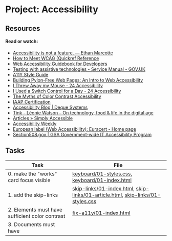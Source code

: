 # Project: Accessibility

## Resources

#### Read or watch:

- [Accessibility is not a feature. — Ethan Marcotte](https://intranet.alxswe.com/rltoken/BAbrxnpYJ8zELBc6g3Hcsg)
- [How to Meet WCAG (Quickref Reference](https://intranet.alxswe.com/rltoken/GzhBQoh-c_bhkbIrDdWosg)
- [Web Accessibility Guidebook for Developers](https://intranet.alxswe.com/rltoken/nMtrdVLVeJMKA0A6lGihVA)
- [Testing with assistive technologies - Service Manual - GOV.UK](https://intranet.alxswe.com/rltoken/rnJCwYgE0kvgk1iQUvC9YQ)
- [A11Y Style Guide](https://intranet.alxswe.com/rltoken/qFUpFID7Oxw38G3ZHFSjPA)
- [Building Pylon-Free Web Pages: An Intro to Web Accessibility](https://intranet.alxswe.com/rltoken/OmQR7UuCJPx5_p4ZX8fWgQ)
- [I Threw Away my Mouse - 24 Accessibility](https://intranet.alxswe.com/rltoken/QNxS6kzbjGKk0DQqdN4Q6A)
- [I Used a Switch Control for a Day - 24 Accessibility](https://intranet.alxswe.com/rltoken/4WS3uYbRtXoSomvRfDcf7w)
- [The Myths of Color Contrast Accessibility](https://intranet.alxswe.com/rltoken/Pi_EASrSDjBI0axYExG6Hw)
- [IAAP Certification](https://intranet.alxswe.com/rltoken/V-eyZ7AZf_6OqZawqGX2Ug)
- [Accessibility Blog | Deque Systems](https://intranet.alxswe.com/rltoken/KbtA1HviUzwSAVwm72ZNPA)
- [Tink - Léonie Watson – On technology, food & life in the digital age](https://intranet.alxswe.com/rltoken/Fm_xE3GU67WDAE6RvGv5ag)
- [Articles » Simply Accessible](https://intranet.alxswe.com/rltoken/CJ-glAh0iQ0QD0wEznP7BQ)
- [Accessibility Weekly](https://intranet.alxswe.com/rltoken/XFrn7M2wCs0LJDx1Zr0K4A)
- [European label (Web Accessibility): Euracert - Home page](https://intranet.alxswe.com/rltoken/NpygpJAwRlbM1Wwh5sOCsQ)
- [Section508.gov | GSA Government-wide IT Accessibility Program](https://intranet.alxswe.com/rltoken/wW72CncGykfWc8-bnjU2JA)

## Tasks

| Task                                                                                              | File                                                                                                                                                                       |
| ------------------------------------------------------------------------------------------------- | -------------------------------------------------------------------------------------------------------------------------------------------------------------------------- |
| 0. make the "works" card focus visible                                                            | [keyboard/01-styles.css](./keyboard/01-styles.css), [keyboard/01-index.html](./keyboard/01-index.html)                                                                     |
| 1. add the skip-links                                                                             | [skip-links/01-index.html](./skip-links/01-index.html), [skip-links/01-article.html](./skip-links/01-article.html), [skip-links/01-styles.css](./skip-links/01-styles.css) |
| 2. Elements must have sufficient color contrast                                                   | [fix-a11y/01-index.html](./fix-a11y/01-index.html)                                                                                                                         |
| 3. Documents must have <title> element to aid in navigation                                       | [fix-a11y/02-index.html](./fix-a11y/02-index.html)                                                                                                                         |
| 4. <html> element must have a lang attribute                                                      | [fix-a11y/03-index.html](./fix-a11y/03-index.html)                                                                                                                         |
| 5. Images must have alternate text                                                                | [fix-a11y/04-index.html](./fix-a11y/04-index.html)                                                                                                                         |
| 6. Form elements must have labels                                                                 | [fix-a11y/05-index.html](./fix-a11y/05-index.html)                                                                                                                         |
| 7. Links must have discernible text                                                               | [fix-a11y/06-index.html](./fix-a11y/06-index.html)                                                                                                                         |
| 8. Zooming and scaling must not be disabled                                                       | [fix-a11y/07-index.html](./fix-a11y/07-index.html)                                                                                                                         |
| 9. Heading levels should only increase by one and all page content must be contained by landmarks | [fix-a11y/08-index.html](./fix-a11y/08-index.html)                                                                                                                         |
| 10. Document must have one main landmark                                                          | [fix-a11y/09-index.html](./fix-a11y/09-index.html)                                                                                                                         |
| 11. More than 2 elements become list                                                              | [fix-a11y/10-index.html](./fix-a11y/10-index.html)                                                                                                                         |

